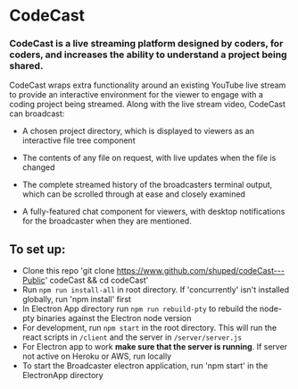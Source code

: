 # CodeCast

### CodeCast is a live streaming platform designed by coders, for coders, and increases the ability to understand a project being shared. 
CodeCast wraps extra functionality around an existing YouTube live stream to provide an interactive environment for the viewer to engage with a coding project being streamed. 
Along with the live stream video, CodeCast can broadcast:

- A chosen project directory, which is displayed to viewers as an interactive file tree component

- The contents of any file on request, with live updates when the file is changed

- The complete streamed history of the broadcasters terminal output, which can be scrolled through at ease and closely examined

- A fully-featured chat component for viewers, with desktop notifications for the broadcaster when they are mentioned.

## To set up:
- Clone this repo 'git clone https://www.github.com/shuped/codeCast---Public' codeCast && cd codeCast'
- Run `npm run install-all` in root directory. If 'concurrently' isn't installed globally, run 'npm install' first
- In Electron App directory run `npm run rebuild-pty` to rebuild the node-pty binaries against the Electron node version
- For development, run `npm start` in the root directory. This will run the react scripts in `/client` and the server in `/server/server.js`
- For Electron app to work **make sure that the server is running**. If server not active on Heroku or AWS, run locally
- To start the Broadcaster electron application, run 'npm start' in the ElectronApp directory
